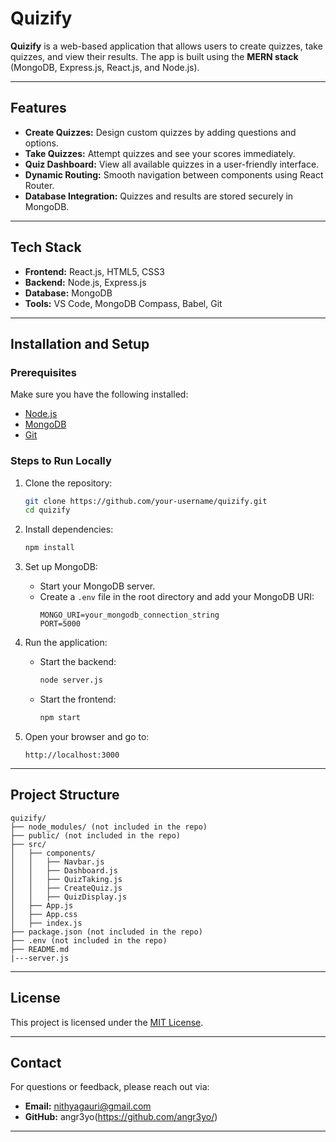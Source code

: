 
# Quizify

**Quizify** is a web-based application that allows users to create quizzes, take quizzes, and view their results. The app is built using the **MERN stack** (MongoDB, Express.js, React.js, and Node.js).

---

## Features

- **Create Quizzes:** Design custom quizzes by adding questions and options.
- **Take Quizzes:** Attempt quizzes and see your scores immediately.
- **Quiz Dashboard:** View all available quizzes in a user-friendly interface.
- **Dynamic Routing:** Smooth navigation between components using React Router.
- **Database Integration:** Quizzes and results are stored securely in MongoDB.

---

## Tech Stack

- **Frontend:** React.js, HTML5, CSS3
- **Backend:** Node.js, Express.js
- **Database:** MongoDB
- **Tools:** VS Code, MongoDB Compass, Babel, Git

---

## Installation and Setup

### Prerequisites
Make sure you have the following installed:
- [Node.js](https://nodejs.org)
- [MongoDB](https://www.mongodb.com)
- [Git](https://git-scm.com)

### Steps to Run Locally

1. Clone the repository:
   ```bash
   git clone https://github.com/your-username/quizify.git
   cd quizify
   ```

2. Install dependencies:
   ```bash
   npm install
   ```

3. Set up MongoDB:
   - Start your MongoDB server.
   - Create a `.env` file in the root directory and add your MongoDB URI:
     ```env
     MONGO_URI=your_mongodb_connection_string
     PORT=5000
     ```

4. Run the application:
   - Start the backend:
     ```bash
     node server.js
     ```
   - Start the frontend:
     ```bash
     npm start
     ```

5. Open your browser and go to:
   ```
   http://localhost:3000
   ```

---

## Project Structure

```
quizify/
├── node_modules/ (not included in the repo)
├── public/ (not included in the repo)
├── src/
│   ├── components/
│   │   ├── Navbar.js
│   │   ├── Dashboard.js
│   │   ├── QuizTaking.js
│   │   ├── CreateQuiz.js
│   │   ├── QuizDisplay.js
│   ├── App.js
│   ├── App.css
│   ├── index.js
├── package.json (not included in the repo)
├── .env (not included in the repo)
├── README.md
|---server.js
```

---


## License

This project is licensed under the [MIT License](https://opensource.org/licenses/MIT).

---

## Contact

For questions or feedback, please reach out via:
- **Email:** nithyagauri@gmail.com
- **GitHub:** angr3yo(https://github.com/angr3yo/)

---

